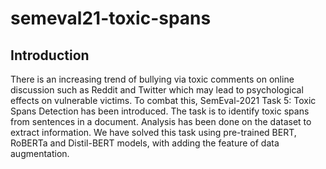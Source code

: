 # semeval21-toxic-spans

## Introduction

There is an increasing trend of bullying via toxic comments on online discussion such as Reddit and Twitter which may lead to psychological effects on vulnerable victims. To combat this, SemEval-2021 Task 5: Toxic Spans Detection has been introduced. The task is to identify toxic spans from sentences in a document. Analysis has been done on the dataset to extract information. We have solved this task using pre-trained BERT, RoBERTa and Distil-BERT models, with adding the feature of data augmentation.

